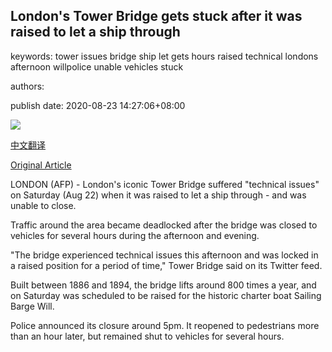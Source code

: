 ## London's Tower Bridge gets stuck after it was raised to let a ship through

keywords: tower issues bridge ship let gets hours raised technical londons afternoon willpolice unable vehicles stuck

authors: 

publish date: 2020-08-23 14:27:06+08:00

![](https://www.straitstimes.com/sites/default/files/styles/x_large/public/articles/2020/08/23/rk_londontowerbridge_230820.jpg?itok=2oNqK2zt)

[中文翻译](London%27s%20Tower%20Bridge%20gets%20stuck%20after%20it%20was%20raised%20to%20let%20a%20ship%20through_zh.md)

[Original Article](https://www.straitstimes.com/world/europe/londons-tower-bridge-gets-stuck-after-it-was-raised-to-let-a-ship-through)

LONDON (AFP) - London's iconic Tower Bridge suffered "technical issues" on Saturday (Aug 22) when it was raised to let a ship through - and was unable to close.

Traffic around the area became deadlocked after the bridge was closed to vehicles for several hours during the afternoon and evening.

"The bridge experienced technical issues this afternoon and was locked in a raised position for a period of time," Tower Bridge said on its Twitter feed.

Built between 1886 and 1894, the bridge lifts around 800 times a year, and on Saturday was scheduled to be raised for the historic charter boat Sailing Barge Will.

Police announced its closure around 5pm. It reopened to pedestrians more than an hour later, but remained shut to vehicles for several hours.